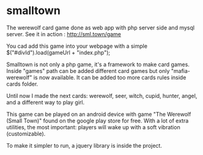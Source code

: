 # smalltown

The werewolf card game done as web app with php server side and mysql server.
See it in action : http://sml.town/game

You cad add this game into your webpage with a simple $("#divId").load(gameUrl + "index.php");

Smalltown is not only a php game, it's a framework to make card games.
Inside "games" path can be added different card games but only "mafia-werewolf" is now available. It can be added too more cards rules inside cards folder.

Until now I made the next cards: werewolf, seer, witch, cupid, hunter, angel, and a different way to play girl.

This game can be played on an android device with game "The Werewolf (Small Town)" found on the google play store for free.
With a lot of extra utilities, the most important: players will wake up with a soft vibration (customizable).

To make it simpler to run, a jquery library is inside the project.
